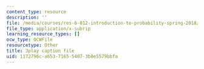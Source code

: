 ```yaml
---
content_type: resource
description: ''
file: /media/courses/res-6-012-introduction-to-probability-spring-2018/1172796ca653716554073b0e5579bbfa_bXmDp8R8n8U.srt
file_type: application/x-subrip
learning_resource_types: []
ocw_type: OCWFile
resourcetype: Other
title: 3play caption file
uid: 1172796c-a653-7165-5407-3b0e5579bbfa
---
```

